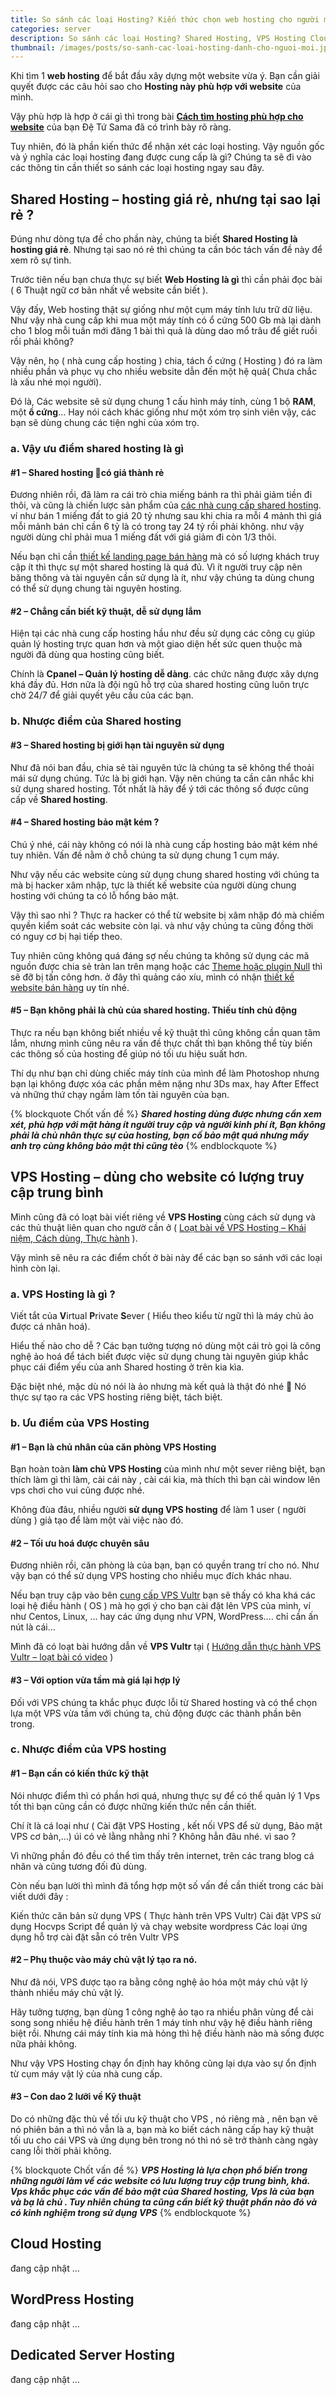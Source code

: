 ```yaml
---
title: So sánh các loại Hosting? Kiến thức chọn web hosting cho người mới
categories: server
description: So sánh các loại Hosting? Shared Hosting, VPS Hosting Cloud Hosting, WordPress Hosting , Dedicated Server Hosting
thumbnail: /images/posts/so-sanh-cac-loai-hosting-danh-cho-nguoi-moi.jpeg
---
```



Khi tìm 1 **web hosting** để bắt đầu xây dựng một website vừa ý. Bạn cần giải quyết được các câu hỏi sao cho **Hosting này phù hợp với website** của mình.

Vậy phù hợp là hợp ở cái gì thì trong bài [**Cách tìm hosting phù hợp cho website**](#) của bạn Đệ Tứ Sama đã có trình bày rõ ràng.

Tuy nhiên, đó là phần kiến thức để nhận xét các loại hosting. Vậy nguồn gốc và ý nghĩa các loại hosting đang được cung cấp là gì? Chúng ta sẽ đi vào các thông tin cần thiết so sánh các loại hosting ngay sau đây.

## Shared Hosting – hosting giá rẻ, nhưng tại sao lại rẻ ?
Đúng như dòng tựa đề cho phần này, chúng ta biết **Shared Hosting là hosting giá rẻ**. Nhưng tại sao nó rẻ thì chúng ta cần bóc tách vấn đề này để xem rõ sự tình.

Trước tiên nếu bạn chưa thực sự biết **Web Hosting là gì** thì cần phải đọc bài ( 6 Thuật ngữ cơ bản nhất về website cần biết ).

Vậy đấy, Web hosting thật sự giống như một cụm  máy tính lưu trữ dữ liệu. Như vậy nhà cung cấp khi mua một máy tính có ổ cứng 500 Gb mà lại dành cho 1 blog mỗi tuần mới đăng 1 bài  thì quả là dùng dao mổ trâu để giết ruồi rồi phải không?

Vậy nên, họ ( nhà cung cấp hosting ) chia, tách ổ cứng ( Hosting ) đó ra làm nhiều phần và phục vụ cho nhiều website dẫn đến một hệ quả( Chưa chắc là xấu nhé mọi người).

Đó là, Các website sẽ sử dụng chung 1 cấu hình máy tính, cùng 1 bộ **RAM**, một **ổ cứng**… Hay nói cách khác giống như một xóm trọ sinh viên vậy, các bạn sẽ dùng chung các tiện nghi của xóm trọ.

### a. Vậy ưu điểm shared hosting là gì
#### #1 – Shared hosting có giá thành rẻ
Đương nhiên rồi, đã làm ra cái trò chia miếng bánh ra thì phải giảm tiền đi thôi, và cũng là chiến lược sản phẩm của [các nhà cung cấp shared hosting](#). ví như bán 1 miếng đất to giá 20 tỷ nhưng sau khi chia ra mỗi 4 mảnh thì giá mỗi mảnh bán chỉ cần 6 tỷ là có trong tay 24 tỷ rồi phải không. như vậy người dùng chỉ phải mua 1 miếng đất với giá giảm đi còn 1/3 thôi.

Nếu bạn chỉ cần [thiết kế landing page bán hàng](#) mà có số lượng khách truy cập ít thì thực sự một shared hosting là quá đủ. Vì  ít người truy cập nên băng thông và tài nguyên cần sử dụng là ít, như vậy chúng ta dùng chung có thể sử dụng chung tài nguyên hosting.

#### #2 – Chẳng cần biết kỹ thuật, dễ sử dụng lắm
Hiện tại các nhà cung cấp hosting hầu như đều sử dụng các công cụ giúp quản lý hosting trực quan hơn và một giao diện hết sức quen thuộc mà người đã dùng qua hosting cũng biết.

Chính là **Cpanel – Quản lý hosting dễ dàng**. các chức năng được xây dựng khá đầy đủ. Hơn nữa là đội ngũ hỗ trợ của shared hosting cũng luôn trực chờ 24/7 để giải quyết yêu cầu của các bạn.

### b. Nhược điểm của Shared hosting
#### #3 – Shared hosting bị giới hạn tài nguyên sử dụng
Như đã nói ban đầu, chia sẻ tài nguyên tức là chúng ta sẽ không thể thoải mái sử dụng chúng. Tức là bị giới hạn. Vậy nên chúng ta cần cân nhắc khi sử dụng shared hosting. Tốt nhất là hãy để ý tới các thông số được cũng cấp về **Shared hosting**.

#### #4 –  Shared hosting bảo mật kém ?
Chú ý nhé, cái này không có nói là nhà cung cấp hosting bảo mật kém nhé tuy nhiên. Vấn đề nằm ở chỗ chúng ta sử dụng chung 1 cụm máy.

Như vậy nếu các website cùng sử dụng chung shared hosting với chúng ta mà bị hacker xâm nhập, tực là thiết kế website của người dùng chung hosting với chúng ta có lỗ hổng bảo mật.

Vậy thì sao nhỉ ? Thực ra  hacker có thể từ website bị xâm nhập đó mà chiếm quyền kiểm soát các website còn lại. và như vậy chúng ta cũng đồng thời có nguy cơ bị hại tiếp theo.

Tuy nhiên cũng không quá đáng sợ nếu chúng ta không sử dụng các mã nguồn được chia sẻ tràn lan trên mạng hoặc các [Theme hoặc plugin Null](#) thì sẽ đỡ bị tấn công hơn. ở đây thì quảng cáo xíu, mình có nhận [thiết kế website bán hàng](#) uy tín nhé.

#### #5 – Bạn không phải là chủ của shared hosting. Thiếu tính chủ động
Thực ra nếu bạn không biết nhiều về kỹ thuật thì cũng không cần quan tâm lắm, nhưng mình cũng nêu ra vấn đề thực chất thì bạn không thể tùy biến các thông số của hosting để giúp nó tối ưu hiệu suất hơn.

Thí dụ như bạn chỉ dùng chiếc máy tính của mình để làm Photoshop nhưng bạn lại không được xóa các phần mêm nặng như 3Ds max, hay After Effect và những thứ chạy ngầm làm tốn tài nguyên của bạn.

 
{% blockquote Chốt vấn đề %}
***Shared hosting dùng được nhưng cần xem xét, phù hợp với mặt hàng ít người truy cập và người kinh phí ít, Bạn không phải là chủ nhân thực sự của hosting, bạn cố bảo mật quá nhưng mấy anh trọ cùng không bảo mật thì cũng tèo***
 {% endblockquote %}

## VPS Hosting – dùng cho website có lượng truy cập trung bình
Mình cũng đã có loạt bài viết riêng về **VPS Hosting** cùng cách sử dụng và các thủ thuật liên quan cho ngườ cần ở ( [Loạt bài về VPS Hosting  – Khái niệm, Cách dùng, Thực hành](#) ).

Vậy mình sẽ nêu ra các điểm chốt ở bài này để các bạn so sánh với các loại hình còn lại.

### a. VPS Hosting là gì ?
Viết tắt của **V**irtual **P**rivate **S**ever  ( Hiểu theo kiểu từ ngữ thì là máy chủ ảo được cá nhân hoá).

Hiểu thế nào cho dễ ? Các bạn tưởng tượng nó dùng một cái trò gọi là công nghệ ảo hoá để tách biết được việc sử dụng chung tài nguyên giúp khắc phục cái điểm yếu của anh Shared hosting ở trên kia kìa.

Đặc biệt nhé, mặc dù nó nói là ảo nhưng mà kết quả là thật đó nhé 🙂 Nó thực sự tạo ra các VPS hosting riêng biệt, tách biệt.

### b. Ưu điểm của VPS Hosting
#### #1 – Bạn là chủ nhân của căn phòng VPS Hosting
Bạn hoàn toàn **làm chủ VPS Hosting** của mình như một sever riêng biệt, bạn thích làm gì thì làm, cài cái này , cài cái kia, mà thích thì bạn cài window lên vps chơi cho vui cũng được nhé.

Không đùa đâu, nhiều người **sử dụng VPS hosting** để làm 1 user ( người dùng ) giả tạo để làm một vài việc nào đó.

#### #2 – Tối ưu hoá được chuyên sâu
Đương nhiên rồi, căn phòng là của bạn, bạn có quyền trang trí cho nó. Như vậy bạn có thể sử dụng VPS hosting cho nhiều mục đích khác nhau.

Nếu bạn truy cập vào bên [cung cấp VPS Vultr](#) bạn sẽ thấy có kha khá các loại hệ điều hành ( OS ) mà họ gợi ý cho bạn cài đặt lên VPS của mình, ví như Centos, Linux, … hay các ứng dụng như VPN, WordPress…. chỉ cần ấn nút là cái…

Mình đã có loạt bài hướng dẫn về **VPS Vultr** tại ( [Hướng dẫn thực hành VPS Vultr – loạt bài có video](#) )

#### #3 – Với option vừa tầm mà giá lại hợp lý
Đối với VPS chúng ta khắc phục được lỗi từ Shared hosting và có thể chọn lựa một VPS vừa tầm với chúng ta, chủ động được các thành phần bên trong.

### c. Nhược điểm của VPS hosting
#### #1 – Bạn cần có kiến thức kỹ thật
Nói nhược điểm thì có phần hơi quá, nhưng thực sự để có thể quản lý 1 Vps tốt thì bạn cũng cần có được những kiến thức nền cần thiết.

Chí ít là cá loại như ( Cài đặt VPS Hosting , kết nối VPS để sử dụng, Bảo mật VPS cơ bản,…) úi có vẻ lằng nhằng nhỉ ? Không hẳn đâu nhé. vì sao ?

Vì những phần đó đều có thể tìm thấy trên internet, trên các trang blog cá nhân và cũng tương đối đủ dùng.

Còn nếu bạn lười thì mình đã tổng hợp một số vấn đề cần thiết trong các bài viết dưới đây :

Kiến thức căn bản sử dụng VPS ( Thực hành trên VPS Vultr)
Cài đặt VPS sử dụng Hocvps Script để quản lý và chạy website wordpress
Các loại ứng dụng hỗ trợ cài đặt sẵn có trên Vultr VPS
#### #2 – Phụ thuộc vào máy chủ vật lý tạo ra nó.
Như đã nói, VPS được tạo ra bằng công nghệ ảo hóa một máy chủ vật lý thành nhiều máy chủ vật lý.

Hãy tưởng tượng, bạn dùng 1 công nghệ ảo tạo ra  nhiều phân vùng để cài song song nhiều hệ điều hành trên 1 máy tính như vậy hệ điều hành riêng biệt rồi. Nhưng cái máy tính kia mà hỏng thì hệ điều hành nào mà sống được nữa phải không.

Như vậy VPS Hosting chạy ổn định hay không cũng lại dựa vào sự ổn định từ cụm máy vật lý của nhà cung cấp.

#### #3 – Con dao 2 lưỡi về Kỹ thuật
Do có những đặc thù về tối ưu kỹ thuật cho VPS , nó riêng mà , nên bạn vẽ nó phiên bản a thì nó vẫn là a, bạn mà ko biết cách nâng cấp hay kỹ thuật tối ưu cho cái VPS và ứng dụng bên trong nó thì nó sẽ trở thành càng ngày cang lỗi thời phải không.

{% blockquote Chốt vấn đề %}
***VPS Hosting là lựa chọn phổ biến trong những người làm về các website có lưu lượng truy cập trung bình, khá. Vps khắc phục các vấn đề bảo mật của Shared hosting, Vps là của bạn và bạ là chủ
. Tuy nhiên chúng ta cũng cần biết kỹ thuật phần nào đó và có kinh nghiệm trong sử dụng VPS***
{% endblockquote %}
 

## Cloud Hosting
đang cập nhật …

 

## WordPress Hosting
đang cập nhật …

 

## Dedicated Server Hosting
đang cập nhật …

